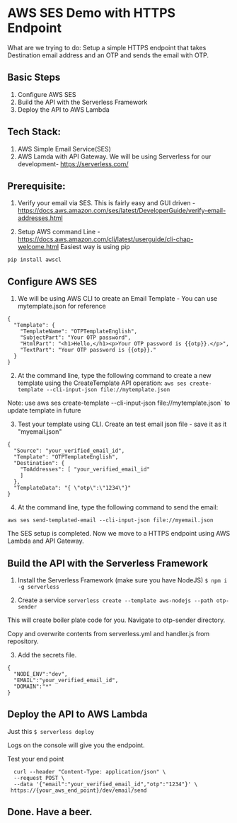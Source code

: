 # AWS SES Demo with HTTPS Endpoint

What are we trying to do: Setup a simple HTTPS endpoint that takes Destination email address and an OTP and sends the email with OTP.

## Basic Steps
1. Configure AWS SES
2. Build the API with the Serverless Framework
3. Deploy the API to AWS Lambda

## Tech Stack:
1. AWS Simple Email Service(SES)
2. AWS Lamda with API Gateway. We will be using Serverless for our development- https://serverless.com/

## Prerequisite: 
1. Verify your email via SES. This is fairly easy and GUI driven - https://docs.aws.amazon.com/ses/latest/DeveloperGuide/verify-email-addresses.html

2. Setup AWS command Line - https://docs.aws.amazon.com/cli/latest/userguide/cli-chap-welcome.html
Easiest way is using pip

`pip install awscl`

## Configure AWS SES
1. We will be using AWS CLI to create an Email Template - You can use mytemplate.json for reference

```
{
  "Template": {
    "TemplateName": "OTPTemplateEnglish",
    "SubjectPart": "Your OTP password",
    "HtmlPart": "<h1>Hello,</h1><p>Your OTP password is {{otp}}.</p>",
    "TextPart": "Your OTP password is {{otp}}."
  }
}
```
2. At the command line, type the following command to create a new template using the CreateTemplate API operation: 
`aws ses create-template --cli-input-json file://mytemplate.json`

Note: use aws ses create-template --cli-input-json file://mytemplate.json` to update template in future

3. Test your template using CLI. Create an test email json file - save it as it "myemail.json"

````
{
  "Source": "your_verified_email_id",
  "Template": "OTPTemplateEnglish",
  "Destination": {
    "ToAddresses": [ "your_verified_email_id"
    ]
  },
  "TemplateData": "{ \"otp\":\"1234\"}"
}
````
4. At the command line, type the following command to send the email:

````aws ses send-templated-email --cli-input-json file://myemail.json````

The SES setup is completed. Now we move to a HTTPS endpoint using AWS Lambda and API Gateway.

## Build the API with the Serverless Framework

1.  Install the Serverless Framework (make sure you have NodeJS)
`$ npm i -g serverless`

2. Create a service
`serverless create --template aws-nodejs --path otp-sender`

This will create boiler plate code for you. Navigate to otp-sender directory.

Copy and overwrite contents from serverless.yml and handler.js from repository.

3. Add the secrets file.
```
{
  "NODE_ENV":"dev",
  "EMAIL":"your_verified_email_id",
  "DOMAIN":"*"
}
````

## Deploy the API to AWS Lambda
Just this
`$ serverless deploy`

Logs on the console will give you the endpoint.

Test your end point 

````
  curl --header "Content-Type: application/json" \
  --request POST \
  --data '{"email":"your_verified_email_id","otp":"1234"}' \
 https://{your_aws_end_point}/dev/email/send
 ````
 
 ## Done. Have a beer.
